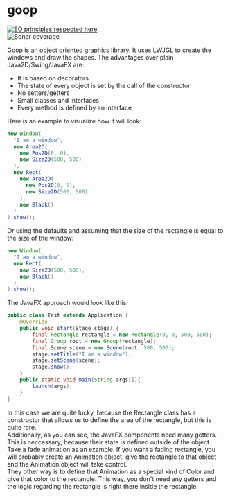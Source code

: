 # goop
[![EO principles respected here](http://www.elegantobjects.org/badge.svg)](http://www.elegantobjects.org)  
![Sonar coverage](https://sonarcloud.io/api/project_badges/measure?project=Shryne_goo&metric=coverage)  

Goop is an object oriented graphics library. It uses [LWJGL](https://www.lwjgl.org/) to create the windows and draw the shapes. The advantages over plain Java2D/Swing/JavaFX are:  
- It is based on decorators  
- The state of every object is set by the call of the constructor  
- No setters/getters  
- Small classes and interfaces  
- Every method is defined by an interface  

Here is an example to visualize how it will look:  
```java
new Window(
  "I am a window",
  new Area2D(
    new Pos2D(0, 0),
    new Size2D(500, 500)
  ),
  new Rect(
    new Area2D(
      new Pos2D(0, 0),
      new Size2D(500, 500)
    ),
    new Black()
  )
).show();
```
Or using the defaults and assuming that the size of the rectangle is equal to the size of the window:
```java
new Window(
  "I am a window",
  new Rect(
    new Size2D(500, 500),
    new Black()
  )
).show();
```
The JavaFX approach would look like this:
```java
public class Test extends Application {
    @Override
    public void start(Stage stage) {
        final Rectangle rectangle = new Rectangle(0, 0, 500, 500);
        final Group root = new Group(rectangle);
        final Scene scene = new Scene(root, 500, 500);
        stage.setTitle("I am a window");
        stage.setScene(scene);
        stage.show();
    }
    public static void main(String args[]){
        launch(args);
    }
}
```
In this case we are quite lucky, because the Rectangle class has a constructor that allows us to define the area of the rectangle, but this is quite rare.  
Additionally, as you can see, the JavaFX components need many getters. This is neccessary, because their state is defined outside of the object. Take a fade animation as an example. If you want a fading rectangle, you will probably create an Animation object, give the rectangle to that object and the Animation object will take control.  
They other way is to define that Animation as a special kind of Color and give that color to the rectangle. This way, you don't need any getters and the logic regarding the rectangle is right there inside the rectangle.  
